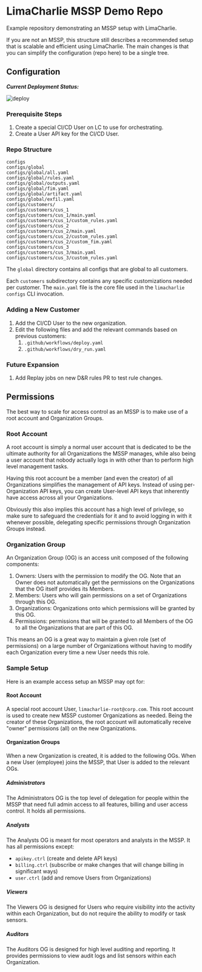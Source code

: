 # LimaCharlie MSSP Demo Repo
Example repository demonstrating an MSSP setup with LimaCharlie.

If you are not an MSSP, this structure still describes a recommended setup
that is scalable and efficient using LimaCharlie. The main changes is that
you can simplify the configuration (repo here) to be a single tree.

## Configuration

***Current Deployment Status:***

![deploy](https://github.com/refractionPOINT/mssp-demo/workflows/deploy/badge.svg)

### Prerequisite Steps
1. Create a special CI/CD User on LC to use for orchestrating.
1. Create a User API key for the CI/CD User.

### Repo Structure
```
configs
configs/global
configs/global/all.yaml
configs/global/rules.yaml
configs/global/outputs.yaml
configs/global/fim.yaml
configs/global/artifact.yaml
configs/global/exfil.yaml
configs/customers/
configs/customers/cus_1
configs/customers/cus_1/main.yaml
configs/customers/cus_1/custom_rules.yaml
configs/customers/cus_2
configs/customers/cus_2/main.yaml
configs/customers/cus_2/custom_rules.yaml
configs/customers/cus_2/custom_fim.yaml
configs/customers/cus_3
configs/customers/cus_3/main.yaml
configs/customers/cus_3/custom_rules.yaml
```

The `global` directory contains all configs that are global to all customers.

Each `customers` subdirectory contains any specific customizations needed per customer. The `main.yaml` file is the core file used in the `limacharlie configs` CLI invocation.

### Adding a New Customer
1. Add the CI/CD User to the new organization.
1. Edit the following files and add the relevant commands based on previous customers:
    1. `.github/workflows/deploy.yaml`
    1. `.github/workflows/dry_run.yaml`

### Future Expansion
1. Add Replay jobs on new D&R rules PR to test rule changes.

## Permissions
The best way to scale for access control as an MSSP is to make use of a root account and Organization Groups.

### Root Account
A root account is simply a normal user account that is dedicated to be the ultimate authority for all Organizations the MSSP manages, while also being a user account that nobody actually logs in with other than to perform high level management tasks.

Having this root account be a member (and even the creator) of all Organizations simplifies the management of API keys. Instead of using per-Organization API keys, you can create User-level API keys that inherently have access across all your Organizations.

Obviously this also implies this account has a high level of privilege, so make sure to safeguard the credentials for it and to avoid logging in with it whenever possible, delegating specific permissions through Organization Groups instead.

### Organization Group
An Organization Group (OG) is an access unit composed of the following components:

1. Owners: Users with the permission to modify the OG. Note that an Owner does not automatically get the permissions on the Organizations that the OG itself provides its Members.
1. Members: Users who will gain permissions on a set of Organizations through this OG.
1. Organizations: Organizations onto which permissions will be granted by this OG.
1. Permissions: permissions that will be granted to all Members of the OG to all the Organizations that are part of this OG.

This means an OG is a great way to maintain a given role (set of permissions) on a large number of Organizations without having to modify each Organization every time a new User needs this role.

### Sample Setup
Here is an example access setup an MSSP may opt for:

#### Root Account
A special root account User, `limacharlie-root@corp.com`. This root account is used to create new MSSP customer Organizations as needed. Being the creator of these Organizations, the root account will automatically receive "owner" permissions (all) on the new Organizations.

#### Organization Groups
When a new Organization is created, it is added to the following OGs. When a new User (employee) joins the MSSP, that User is added to the relevant OGs.

##### Administrators
The Administrators OG is the top level of delegation for people within the MSSP that need full admin access to all features, billing and user access control. It holds all permissions.

##### Analysts
The Analysts OG is meant for most operators and analysts in the MSSP. It has all permissions except:

* `apikey.ctrl` (create and delete API keys)
* `billing.ctrl` (subscribe or make changes that will change billing in significant ways)
* `user.ctrl` (add and remove Users from Organizations)

##### Viewers
The Viewers OG is designed for Users who require visibility into the activity within each Organization, but do not require the ability to modify or task sensors.

##### Auditors
The Auditors OG is designed for high level auditing and reporting. It provides permissions to view audit logs and list sensors within each Organization.